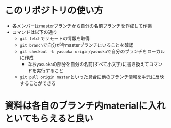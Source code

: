 # このリポジトリの使い方
- 各メンバーはmasterブランチから自分の名前ブランチを作成して作業
- コマンドは以下の通り
  - `git fetch`でリモートの情報を取得
  - `git branch`で自分が今masterブランチにいることを確認
  - `git checkout -b yasuoka origin/yasuoka`で自分のブランチをローカルに作成
    - なお`yasuoka`の部分を自分の名前(すべて小文字)に書き換えてコマンドを実行すること
  - `git pull origin master`といった具合に他のブランチ情報を手元に反映することができる

# 資料は各自のブランチ内materialに入れといてもらえると良い
